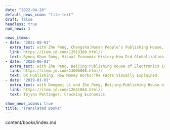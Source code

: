 ```yaml
---
date: "2022-04-28"
default_news_icon: "file-text"
draft: false
headless: true
num_news: 3

news_items:
- date: "2021-08-01"
  extra_text: with Zhe Peng, Changsha:Hunan People’s Publishing House, 2021.
  link: https://item.jd.com/12913380.html//
  text: Byung Khun Song, Visual Economic History:How Did Globalization Evolve?  
- date: "2020-06-01"
  extra_text: with Zhe Peng, Beijing:Publishing House of Electronics Industry, 2020.
  link: https://item.jd.com/13006008.html//
  text: DK Publishing, How Money Works:The Facts Visually Explained.
- date: "2019-01-01"
  extra_text: with Dongmei Li and Zhe Peng, Beijing:Publishing House of Electronics Industry, 2019.
  link: https://item.jd.com/12641864.html//
  text: Tejvan Pettinger, Cracking Economics.

show_news_icons: true
title: "Translated Books"
---
```

content/books/index.md

